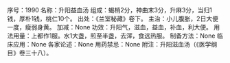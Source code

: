序号：1990
名称：升阳益血汤
组成：蝎梢2分，神曲末3分，升麻3分，当归1钱，厚朴1钱，桃仁10个。
出处：《兰室秘藏》卷下。
主治：小儿腹胀，2日大便一度，瘦弱身黄。
加减：None
功效：升阳气，滋血，益血，补血，利大便。
用法用量：上都作1服。水1大盏，煎至半盏，去滓，食远热服。
制备方法：None
临床应用：None
各家论述：None
用药禁忌：None
附注：升阳滋血汤（《医学纲目》卷三十八）。
